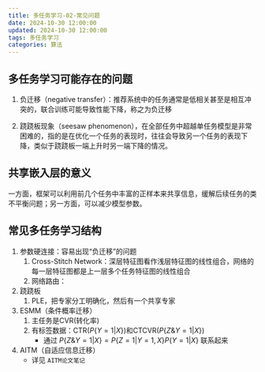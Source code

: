 ```yaml
---
title: 多任务学习-02-常见问题
date: 2024-10-30 12:00:00
updated: 2024-10-30 12:00:00
tags: 多任务学习
categories: 算法
---
```


## 多任务学习可能存在的问题

1. 负迁移（negative transfer）：推荐系统中的任务通常是低相关甚至是相互冲突的，联合训练可能导致性能下降，称之为负迁移

2. 跷跷板现象（seesaw phenomenon），在全部任务中超越单任务模型是非常困难的，指的是在优化一个任务的表现时，往往会导致另一个任务的表现下降，类似于跷跷板一端上升时另一端下降的情况。

## 共享嵌入层的意义

一方面，框架可以利用前几个任务中丰富的正样本来共享信息，缓解后续任务的类不平衡问题；另一方面，可以减少模型参数。

## 常见多任务学习结构

1. 参数硬连接：容易出现“负迁移”的问题
	1. Cross-Stitch Network：深层特征图看作浅层特征图的线性组合，网络的每一层特征图都是上一层多个任务特征图的线性组合
	2. 网络路由：
2. 跷跷板
	1. PLE，把专家分工明确化，然后有一个共享专家
3. ESMM（条件概率迁移）
	1. 主任务是CVR(转化率)
	2. 有标签数据：CTR($P\{Y=1|X\}$)和CTCVR($P\{Z\&Y=1 | X\}$)
		- 通过 $P\{Z\&Y=1 | X\} = P\{Z=1|Y=1, X\}P\{Y=1|X\}$ 联系起来
4. AITM（自适应信息迁移）
	- 详见 `AITM论文笔记`

